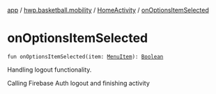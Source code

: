 [app](../../index.md) / [hwp.basketball.mobility](../index.md) / [HomeActivity](index.md) / [onOptionsItemSelected](.)

# onOptionsItemSelected

`fun onOptionsItemSelected(item: `[`MenuItem`](https://developer.android.com/reference/android/view/MenuItem.html)`): `[`Boolean`](https://kotlinlang.org/api/latest/jvm/stdlib/kotlin/-boolean/index.html)

Handling logout functionality.

Calling Firebase Auth logout and finishing activity


